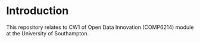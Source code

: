 # Introduction

This repository relates to CW1 of Open Data Innovation (COMP6214) module at the University of Southampton.